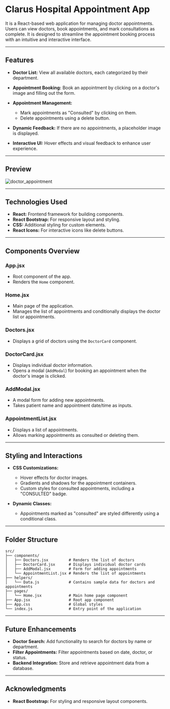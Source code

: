 # Clarus Hospital Appointment App

It is a React-based web application for managing doctor appointments. Users can view doctors, book appointments, and mark consultations as complete. It is designed to streamline the appointment booking process with an intuitive and interactive interface.

---

## Features

* **Doctor List:** View all available doctors, each categorized by their department.
* **Appointment Booking:** Book an appointment by clicking on a doctor's image and filling out the form.
* **Appointment Management:**

  * Mark appointments as "Consulted" by clicking on them.
  * Delete appointments using a delete button.
* **Dynamic Feedback:** If there are no appointments, a placeholder image is displayed.
* **Interactive UI:** Hover effects and visual feedback to enhance user experience.

---
## Preview

![doctor_appointment](https://github.com/user-attachments/assets/2e4e2ade-4677-4b08-848d-ba4aeadc375b)

---

## Technologies Used

* **React:** Frontend framework for building components.
* **React Bootstrap:** For responsive layout and styling.
* **CSS:** Additional styling for custom elements.
* **React Icons:** For interactive icons like delete buttons.

---

## Components Overview

### **App.jsx**

* Root component of the app.
* Renders the `Home` component.

### **Home.jsx**

* Main page of the application.
* Manages the list of appointments and conditionally displays the doctor list or appointments.

### **Doctors.jsx**

* Displays a grid of doctors using the `DoctorCard` component.

### **DoctorCard.jsx**

* Displays individual doctor information.
* Opens a modal (`AddModal`) for booking an appointment when the doctor's image is clicked.

### **AddModal.jsx**

* A modal form for adding new appointments.
* Takes patient name and appointment date/time as inputs.

### **AppointmentList.jsx**

* Displays a list of appointments.
* Allows marking appointments as consulted or deleting them.

---

## Styling and Interactions

* **CSS Customizations:**

  * Hover effects for doctor images.
  * Gradients and shadows for the appointment containers.
  * Custom styles for consulted appointments, including a "CONSULTED" badge.
* **Dynamic Classes:**
  * Appointments marked as "consulted" are styled differently using a conditional class.

---

## Folder Structure

```plaintext
src/
├── components/
│   ├── Doctors.jsx         # Renders the list of doctors
│   ├── DoctorCard.jsx      # Displays individual doctor cards
│   ├── AddModal.jsx        # Form for adding appointments
│   └── AppointmentList.jsx # Renders the list of appointments
├── helpers/
│   └── Data.js             # Contains sample data for doctors and appointments
├── pages/
│   └── Home.jsx            # Main home page component
├── App.jsx                 # Root app component
├── App.css                 # Global styles
└── index.js                # Entry point of the application
```

---


## Future Enhancements

* **Doctor Search:** Add functionality to search for doctors by name or department.
* **Filter Appointments:** Filter appointments based on date, doctor, or status.
* **Backend Integration:** Store and retrieve appointment data from a database.

---

## Acknowledgments

* **React Bootstrap:** For styling and responsive layout components.

